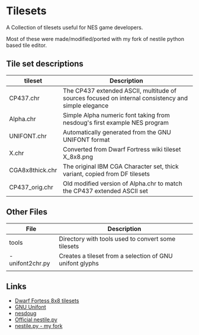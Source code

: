 Tilesets
========
A Collection of tilesets useful for NES game developers.

Most of these were made/modified/ported with my fork of nestile python based tile editor.

Tile set descriptions
---------------------

| tileset               | Description                                                                                       |
|-----------------------|---------------------------------------------------------------------------------------------------|
|CP437.chr              |The CP437 extended ASCII, multitude of sources focused on internal consistency and simple elegance |
|Alpha.chr              |Simple Alpha numeric font taking from nesdoug's first example NES program                          |
|UNIFONT.chr            | Automatically generated from the GNU UNIFONT format                                               |
|X.chr                  | Converted from Dwarf Fortress wiki tileset X_8x8.png                                              |
|CGA8x8thick.chr        |The original IBM CGA Character set, thick variant, copied from DF tilesets                         |
|CP437_orig.chr         |Old modified version of Alpha.chr to match the CP437 extended ASCII set                            |


Other Files
-----------

| File                  | Description                                                                 |
|-----------------------|-----------------------------------------------------------------------------|
|tools                  |Directory with tools used to convert some tilesets                           |
|-unifont2chr.py        |Creates a tileset from a selection of GNU unifont glyphs                     |
|                       |                                                                             |

Links
-----
- [Dwarf Fortess 8x8 tilesets](https://dwarffortresswiki.org/Tileset_repository?force_isolation=true#8.C3.978)
- [GNU Unifont](http://unifoundry.com/unifont/index.html)
- [nesdoug](https://github.com/nesdoug/01_Hello)
- [Official nestile.py](https://github.com/jmcmahan/nestile)
- [nestile.py - my fork](https://github.com/tedkotz/nestile)




